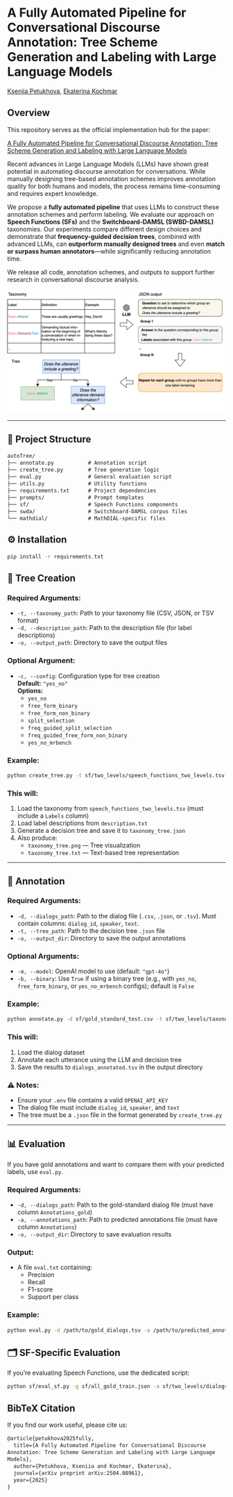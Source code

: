 # A Fully Automated Pipeline for Conversational Discourse Annotation: Tree Scheme Generation and Labeling with Large Language Models

[Kseniia Petukhova](https://scholar.google.com/citations?user=XsiLKJcAAAAJ&hl=en&oi=ao), [Ekaterina Kochmar](https://ekochmar.github.io/about/)


## Overview
This repository serves as the official implementation hub for the paper:

[A Fully Automated Pipeline for Conversational Discourse Annotation: Tree Scheme Generation and Labeling with Large Language Models](https://arxiv.org/pdf/2504.08961)

Recent advances in Large Language Models (LLMs) have shown great potential in automating discourse annotation for conversations. While manually designing tree-based annotation schemes improves annotation quality for both humans and models, the process remains time-consuming and requires expert knowledge.

We propose a **fully automated pipeline** that uses LLMs to construct these annotation schemes and perform labeling. We evaluate our approach on **Speech Functions (SFs)** and the **Switchboard-DAMSL (SWBD-DAMSL)** taxonomies. Our experiments compare different design choices and demonstrate that **frequency-guided decision trees**, combined with advanced LLMs, can **outperform manually designed trees** and even **match or surpass human annotators**—while significantly reducing annotation time.

We release all code, annotation schemes, and outputs to support further research in conversational discourse analysis.

![Pipeline for tree construction. LLM formulates a classification question to split classes into groups, mapping possible answers to respective class groups. This process repeats recursively for created groups until all groups contain only one class. Finally, the grouped data is merged into a single tree structure in JSON format for annotation.](autotree_pipeline.png)

---

## 📁 Project Structure

```
autoTree/
├── annotate.py           # Annotation script
├── create_tree.py        # Tree generation logic
├── eval.py               # General evaluation script
├── utils.py              # Utility functions
├── requirements.txt      # Project dependencies
├── prompts/              # Prompt templates
├── sf/                   # Speech Functions components
├── swda/                 # Switchboard-DAMSL corpus files
└── mathdial/             # MathDIAL-specific files
```


## ⚙️ Installation
```bash
pip install -r requirements.txt
```

## 🌳 Tree Creation

### Required Arguments:
- `-t, --taxonomy_path`: Path to your taxonomy file (CSV, JSON, or TSV format)
- `-d, --description_path`: Path to the description file (for label descriptions)
- `-o, --output_path`: Directory to save the output files

### Optional Argument:
- `-c, --config`: Configuration type for tree creation  
  **Default:** `"yes_no"`  
  **Options:**
  - `yes_no`
  - `free_form_binary`
  - `free_form_non_binary`
  - `split_selection`
  - `freq_guided_split_selection`
  - `freq_guided_free_form_non_binary`
  - `yes_no_mrbench`

### Example:

```bash
python create_tree.py -t sf/two_levels/speech_functions_two_levels.tsv -d sf/description.txt -o sf/two_levels/taxonomy_tree.json -c free_form_non_binary
```

### This will:
1. Load the taxonomy from `speech_functions_two_levels.tsv` (must include a `Labels` column)
2. Load label descriptions from `description.txt`
3. Generate a decision tree and save it to `taxonomy_tree.json`
4. Also produce:
   - `taxonomy_tree.png` — Tree visualization
   - `taxonomy_tree.txt` — Text-based tree representation

---

## 📝 Annotation

### Required Arguments:
- `-d, --dialogs_path`: Path to the dialog file (`.csv`, `.json`, or `.tsv`). Must contain columns: `dialog_id`, `speaker`, `text`.
- `-t, --tree_path`: Path to the decision tree `.json` file
- `-o, --output_dir`: Directory to save the output annotations

### Optional Arguments:
- `-m, --model`: OpenAI model to use (default: `"gpt-4o"`)
- `-b, --binary`: Use `True` if using a binary tree (e.g., with `yes_no`, `free_form_binary`, or `yes_no_mrbench` configs); default is `False`

### Example:

```bash
python annotate.py -d sf/gold_standard_test.csv -t sf/two_levels/taxonomy_tree.json -o sf/two_levels -m gpt-4o
```

### This will:
1. Load the dialog dataset
2. Annotate each utterance using the LLM and decision tree
3. Save the results to `dialogs_annotated.tsv` in the output directory

### ⚠️ Notes:
- Ensure your `.env` file contains a valid `OPENAI_API_KEY`
- The dialog file must include `dialog_id`, `speaker`, and `text`
- The tree must be a `.json` file in the format generated by `create_tree.py`

---

## 📊 Evaluation

If you have gold annotations and want to compare them with your predicted labels, use `eval.py`.

### Required Arguments:
- `-d, --dialogs_path`: Path to the gold-standard dialog file (must have column `Annotations_gold`)
- `-a, --annotations_path`: Path to predicted annotations file (must have column `Annotations`)
- `-o, --output_dir`: Directory to save evaluation results

### Output:
- A file `eval.txt` containing:
  - Precision
  - Recall
  - F1-score
  - Support per class

### Example:
```bash
python eval.py -d /path/to/gold_dialogs.tsv -a /path/to/predicted_annotations.tsv -o /path/to/evaluation/results
```

## 🗂 SF-Specific Evaluation

If you’re evaluating Speech Functions, use the dedicated script:
```bash
python sf/eval_sf.py -g sf/all_gold_train.json -a sf/two_levels/dialogs_annotated.tsv -o sf/two_levels -d sf/gold_standard_test.csv -l second
```

## BibTeX Citation
If you find our work useful, please cite us:
```
@article{petukhova2025fully,
  title={A Fully Automated Pipeline for Conversational Discourse Annotation: Tree Scheme Generation and Labeling with Large Language Models},
  author={Petukhova, Kseniia and Kochmar, Ekaterina},
  journal={arXiv preprint arXiv:2504.08961},
  year={2025}
}
```